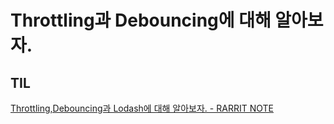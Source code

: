 # Throttling과 Debouncing에 대해 알아보자.

## TIL
[Throttling,Debouncing과 Lodash에 대해 알아보자. - RARRIT NOTE](https://rarrit.github.io/development/til/react/throttling-debouncing/)